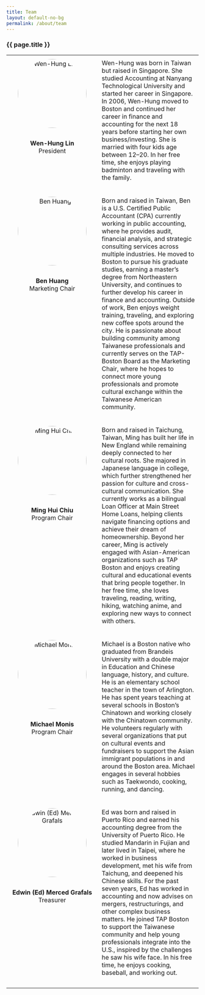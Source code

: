 ```yaml
---
title: Team
layout: default-no-bg
permalink: /about/team
---
```

<style>
.team-image {
  width: 180px;
  height: 180px;
  object-fit: cover;
  border-radius: 50%;
  display: block;
  margin: 0 auto 10px auto;
}
.team-left {
  text-align: center;
  vertical-align: top;
  padding: 10px;
  width: 220px;
}
.team-right {
  padding: 10px;
}
</style>

<div class="main-contents-area">
<h3 class="no-bg">{{ page.title }}</h3>

<table class="team">
  <!-- Wen-Hung Lin -->
  <tr>
    <td class="team-left">
      <img class="team-image" id="team-wenhung-lin" src="{{ site.baseurl }}/assets/images/team-images/team-wenhung-lin.png" alt="Wen-Hung Lin"/><br/>
      <b>Wen-Hung Lin</b><br/>President
    </td>
    <td class="team-right">
      Wen-Hung was born in Taiwan but raised in Singapore. She studied Accounting at Nanyang Technological University and started her career in Singapore.
      In 2006, Wen-Hung moved to Boston and continued her career in finance and accounting for the next 18 years before starting her own business/investing.
      She is married with four kids age between 12–20. In her free time, she enjoys playing badminton and traveling with the family.<br/><br/>
    </td>
  </tr>

  <!-- Ben Huang -->
  <tr>
    <td class="team-left">
      <img class="team-image" id="team-ben-huang" src="{{ site.baseurl }}/assets/images/team-images/team-ben-huang.png" alt="Ben Huang"/><br/>
      <b>Ben Huang</b><br/>Marketing Chair
    </td>
    <td class="team-right">
      Born and raised in Taiwan, Ben is a U.S. Certified Public Accountant (CPA) currently working in public accounting, where he provides audit,
      financial analysis, and strategic consulting services across multiple industries. He moved to Boston to pursue his graduate studies,
      earning a master’s degree from Northeastern University, and continues to further develop his career in finance and accounting.
      Outside of work, Ben enjoys weight training, traveling, and exploring new coffee spots around the city.
      He is passionate about building community among Taiwanese professionals and currently serves on the TAP-Boston Board as the Marketing Chair,
      where he hopes to connect more young professionals and promote cultural exchange within the Taiwanese American community.<br/><br/>
    </td>
  </tr>

  <!-- Ming Hui Chiu -->
  <tr>
    <td class="team-left">
      <img class="team-image" id="team-ming-hui-chiu" src="{{ site.baseurl }}/assets/images/team-images/team-ming-hui-chiu.png" alt="Ming Hui Chiu"/><br/>
      <b>Ming Hui Chiu</b><br/>Program Chair
    </td>
    <td class="team-right">
      Born and raised in Taichung, Taiwan, Ming has built her life in New England while remaining deeply connected to her cultural roots.
      She majored in Japanese language in college, which further strengthened her passion for culture and cross-cultural communication.
      She currently works as a bilingual Loan Officer at Main Street Home Loans, helping clients navigate financing options and achieve their dream of homeownership.
      Beyond her career, Ming is actively engaged with Asian-American organizations such as TAP Boston and enjoys creating cultural and educational events that bring people together.
      In her free time, she loves traveling, reading, writing, hiking, watching anime, and exploring new ways to connect with others.<br/><br/>
    </td>
  </tr>

  <!-- Michael Monis -->
  <tr>
    <td class="team-left">
      <img class="team-image" id="team-michael-monis" src="{{ site.baseurl }}/assets/images/team-images/team-michael-monis.png" alt="Michael Monis"/><br/>
      <b>Michael Monis</b><br/>Program Chair
    </td>
    <td class="team-right">
      Michael is a Boston native who graduated from Brandeis University with a double major in Education and Chinese language, history, and culture.
      He is an elementary school teacher in the town of Arlington. He has spent years teaching at several schools in Boston’s Chinatown and working closely with the Chinatown community.
      He volunteers regularly with several organizations that put on cultural events and fundraisers to support the Asian immigrant populations in and around the Boston area.
      Michael engages in several hobbies such as Taekwondo, cooking, running, and dancing.<br/><br/>
    </td>
  </tr>

  <!-- Edwin (Ed) Merced Grafals -->
  <tr>
    <td class="team-left">
      <img class="team-image" id="team-edwin-merced-grafals" src="{{ site.baseurl }}/assets/images/team-images/team-blank.png" alt="Edwin (Ed) Merced Grafals"/><br/>
      <b>Edwin (Ed) Merced Grafals</b><br/>Treasurer
    </td>
    <td class="team-right">
      Ed was born and raised in Puerto Rico and earned his accounting degree from the University of Puerto Rico. He studied Mandarin in Fujian and later lived in Taipei,
      where he worked in business development, met his wife from Taichung, and deepened his Chinese skills. For the past seven years, Ed has worked in accounting
      and now advises on mergers, restructurings, and other complex business matters. He joined TAP Boston to support the Taiwanese community and help young professionals
      integrate into the U.S., inspired by the challenges he saw his wife face. In his free time, he enjoys cooking, baseball, and working out.<br/><br/>
    </td>
  </tr>
</table>
</div>
